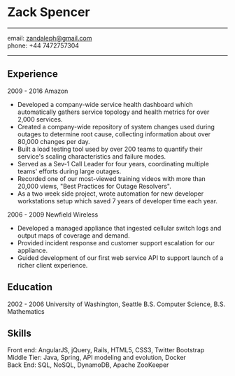 Zack Spencer
============

--------------------------
email: zandaleph@gmail.com  
phone: +44 7472757304

--------------------------

Experience
----------

2009 - 2016 Amazon

* Developed a company-wide service health dashboard which automatically gathers service topology and health metrics for over 2,000 services.
* Created a company-wide repository of system changes used during outages to determine root cause, collecting information about over 80,000 changes per day.
* Built a load testing tool used by over 200 teams to quantify their service's scaling characteristics and failure modes.
* Served as a Sev-1 Call Leader for four years, coordinating multiple teams' efforts during large outages.
* Recorded one of our most-viewed training videos with more than 20,000 views, "Best Practices for Outage Resolvers".
* As a two week side project, wrote automation for new developer workstations setup which saved 7 years of developer time each year.

2006 - 2009 Newfield Wireless

* Developed a managed appliance that ingested cellular switch logs and output maps of coverage and demand.
* Provided incident response and customer support escalation for our appliance.
* Guided development of our first web service API to support launch of a richer client experience.

Education
---------
2002 - 2006 University of Washington, Seattle
B.S. Computer Science, B.S. Mathematics

Skills
------

Front end: AngularJS, jQuery, Rails, HTML5, CSS3, Twitter Bootstrap  
Middle Tier: Java, Spring, API modeling and evolution, Docker  
Back End: SQL, NoSQL, DynamoDB, Apache ZooKeeper
